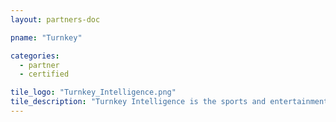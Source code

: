 ```yaml
---
layout: partners-doc

pname: "Turnkey"

categories: 
  - partner
  - certified

tile_logo: "Turnkey_Intelligence.png"
tile_description: "Turnkey Intelligence is the sports and entertainment industry’s leading market intelligence firm. 220+ clients currently utilize the Audience Portal, TI’s online data and analytics hub, to sell and market smarter. TI also includes a custom research department that has conducted 500+ studies for the industry’s top properties and brands."
---
```

